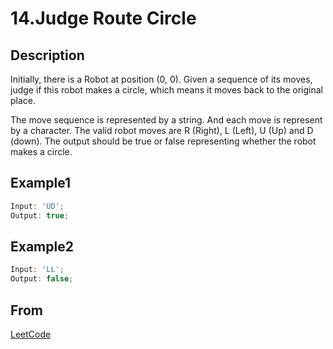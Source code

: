 # 14.Judge Route Circle

## Description

Initially, there is a Robot at position (0, 0). Given a sequence of its moves, judge if this robot makes a circle, which means it moves back to the original place.

The move sequence is represented by a string. And each move is represent by a character. The valid robot moves are R (Right), L (Left), U (Up) and D (down). The output should be true or false representing whether the robot makes a circle.

## Example1

```javascript
Input: 'UD';
Output: true;
```

## Example2

```javascript
Input: 'LL';
Output: false;
```

## From

[LeetCode](https://leetcode.com/problems/robot-return-to-origin)
